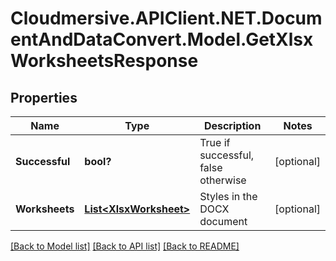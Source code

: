 # Cloudmersive.APIClient.NET.DocumentAndDataConvert.Model.GetXlsxWorksheetsResponse
## Properties

Name | Type | Description | Notes
------------ | ------------- | ------------- | -------------
**Successful** | **bool?** | True if successful, false otherwise | [optional] 
**Worksheets** | [**List&lt;XlsxWorksheet&gt;**](XlsxWorksheet.md) | Styles in the DOCX document | [optional] 

[[Back to Model list]](../README.md#documentation-for-models) [[Back to API list]](../README.md#documentation-for-api-endpoints) [[Back to README]](../README.md)

